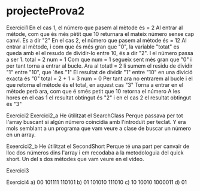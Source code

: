 # projecteProva2


Exercici1
En el cas 1, el número que pasem al mètode és = 2
Al entrar al mètode, com que és més pètit que 10 returnara el mateix número sense cap canvi. Es a dir "2"
En el cas 2, el número que pasem al mètode és = 12
Al entrar al mètode, i com que és més gran que "0", la variable "totat" es queda amb el el resudo de dividir-lo entre 10, és a dir "2". I el número passa a ser 1.
total = 2
num = 1
Com que num = 1 segueix sent més gran que "0" i per tant torna a entrar al bucle. 
Ara al totatl = 2 li sumem el residu de dividir "1" entre "10", que ´ñes "1"
El resultat de dividir "1" entre "10" en una divició exacta és "0"
total = 2 + 1 = 3
num = 0
Per tant ara no entrarem al bucle i el que retorna el mètode és el total, en aquest cas "3"
Torna a entrar en el mètode però ara, com que é smés petit que 10 retorna el número
A les hores en el cas 1 el resultat obtingut és "2"
i en el cas 2 el resultat obtingut és "3"


Exercici2
Exercici2_a
He útilitzat el SearchClass
Perque passava per tot l'array buscant si algún número coincidia amb l'introduït per teclat.
Y era mols semblant a un programa que vam veure a clase de buscar un número en un array.

Exeercici2_b
He útilitzat el SecondShort
Perque té una part per canvair de lloc dos números dins l'array i em recodaba a la metodologuia del quick short. Un del s dos mètodes que vam veure en el video.

Exercici3


Exercici4
a) 00 101111 110101
b) 01 101010 111010
c) 10 10010 1000011
d) 01 
